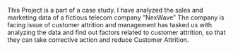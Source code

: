 This Project is a part of a case study.
I have analyzed the sales and marketing data of a fictious telecom company "NexWave"
The company is facing issue of customer attrition and management has tasked us with analyzing the data and find out factors related to customer attrition, so that they can take corrective action and reduce Customer Attrition.
